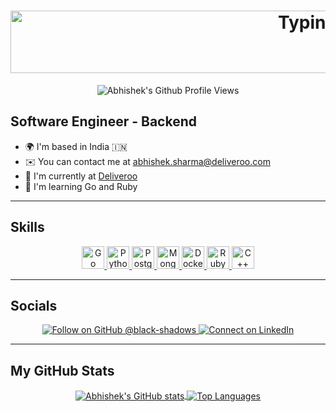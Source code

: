 <h1 align="center">
  <a href="https://git.io/typing-svg">
    <img 
      src="https://readme-typing-svg.herokuapp.com?duration=5000&width=375&lines=Hi+there%2C+I+am+Abhishek+Sharma;I+have+5%2B+Years+of+experience&color=FFFFFF&fontWeight=bold" 
      alt="Typing SVG" 
      width="1000" 
      height="100" 
      style="display: block; margin: 0 auto;"
    >
  </a>
</h1>

<p align="center">
  <img src="https://komarev.com/ghpvc/?username=black-shadows&color=blueviolet" alt="Abhishek's Github Profile Views" />
</p>

## Software Engineer - Backend

- 🌍  I'm based in India 🇮🇳
- ✉️  You can contact me at [abhishek.sharma@deliveroo.com](mailto:abhishek.sharma@deliveroo.com)
- 🚀  I'm currently at [Deliveroo](http://deliveroo.co.uk)
- 🧠  I'm learning Go and Ruby

---

## Skills

<p align="center">
    <a href="https://go.dev/doc/" target="_blank" rel="noreferrer">
        <img src="https://raw.githubusercontent.com/danielcranney/readme-generator/main/public/icons/skills/go-colored.svg" width="36" height="36" alt="Go" />
    </a>
    <a href="https://www.python.org/" target="_blank" rel="noreferrer">
        <img src="https://raw.githubusercontent.com/danielcranney/readme-generator/main/public/icons/skills/python-colored.svg" width="36" height="36" alt="Python" />
    </a>
    <a href="https://www.postgresql.org/" target="_blank" rel="noreferrer">
        <img src="https://raw.githubusercontent.com/danielcranney/readme-generator/main/public/icons/skills/postgresql-colored.svg" width="36" height="36" alt="PostgreSQL" />
    </a>
    <a href="https://www.mongodb.com/" target="_blank" rel="noreferrer">
        <img src="https://raw.githubusercontent.com/danielcranney/readme-generator/main/public/icons/skills/mongodb-colored.svg" width="36" height="36" alt="MongoDB" />
    </a>
    <a href="https://www.docker.com/" target="_blank" rel="noreferrer">
        <img src="https://raw.githubusercontent.com/danielcranney/readme-generator/main/public/icons/skills/docker-colored.svg" width="36" height="36" alt="Docker" />
    </a>
    <a href="https://www.ruby-lang.org/en/" target="_blank" rel="noreferrer">
        <img src="https://raw.githubusercontent.com/danielcranney/readme-generator/main/public/icons/skills/ruby-colored.svg" width="36" height="36" alt="Ruby" />
    </a>
    <a href="https://www.cplusplus.com/" target="_blank" rel="noreferrer">
        <img src="https://raw.githubusercontent.com/danielcranney/readme-generator/main/public/icons/skills/cplusplus-colored.svg" width="36" height="36" alt="C++" />
    </a>
</p>

---

## Socials

<p align="center">
    <a href="https://github.com/black-shadows" target="_blank" rel="noreferrer">
        <img src="https://img.shields.io/github/followers/black-shadows?logo=github&style=for-the-badge&color=ffffff&labelColor=1c1917" alt="Follow on GitHub @black-shadows" />
    </a>
    <a href="https://www.linkedin.com/in/blackshadows" target="_blank" rel="noreferrer">
        <img src="https://img.shields.io/badge/LinkedIn-Connect-blue?style=for-the-badge&logo=linkedin&color=0A66C2" alt="Connect on LinkedIn" />
    </a>
</p>

---

## My GitHub Stats

<p align="center">
    <a href="https://github.com/black-shadows/github-readme-stats">
        <img align="center" src="https://github-readme-stats.vercel.app/api?username=black-shadows&show_icons=true&include_all_commits=true&theme=buefy&hide_border=true" alt="Abhishek's GitHub stats" />
    </a>
    <a href="https://github.com/black-shadows/github-readme-stats">
        <img align="center" src="https://github-readme-stats.vercel.app/api/top-langs/?username=black-shadows&layout=compact&theme=buefy&hide_border=true" alt="Top Languages" />
    </a>
</p>
